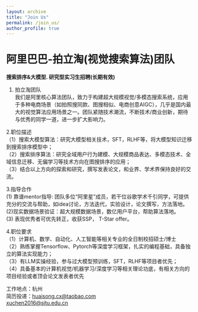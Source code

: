 ```yaml
---
layout: archive
title: "Join Us"
permalink: /join_us/
author_profile: true
---
```



阿里巴巴-拍立淘(视觉搜索算法)团队
======
**搜索排序&大模型.  研究型实习生招聘(长期有效)**  

1. 拍立淘团队    
我们是阿里核心算法团队，致力于构建超大规模视觉/多模态搜索系统，应用于多种电商场景（如拍照搜同款、图搜相似、电商创意AIGC），几乎是国内最大的视觉算法应用场景之一。团队紧随技术潮流，不断技术/商业创新，期待与优秀的同学一道，进一步扩大影响力。      

2.职位描述     
（1）搜索大模型算法：研究大模型相关技术，SFT，RLHF等，将大模型知识迁移到搜索排序模型中；     
（2）搜索排序算法：研究全域用户行为建模、大规模商品表达、多模态技术、全域信息迁移、无偏学习等技术方向在图搜排序的应用；   
（3）结合以上方向的探索和研究，撰写发表论文，和业界、学术界保持良好的交流。    

3.指导合作     
  (1) 靠谱mentor指导: 团队多位“阿里星”成员，若干位谷歌学术千引同学，可提供充分的交流与帮助，如idea讨论，方法迭代，实验设计，论文撰写，方法落地。    
  (2)现实数据场景验证：超大规模数据场景，数亿用户平台，帮助算法落地。     
  (3) 表现优秀者可优先转正，收获SSP， T-Star offer。    

4.职位要求   
（1）计算机、数学、自动化、人工智能等相关专业的全日制校招硕士/博士   
（2）熟练掌握Tensorflow、Pytorch等深度学习框架，扎实的编程基础，具备独立的算法实现能力；    
（3）有LLM实操经验，参与过大模型预训练，SFT，RLHF等项目者优先；   
（4）具备基本的计算机视觉/机器学习/深度学习等相关理论功底，有相关方向的项目经验或者顶会论文发表者优先   

工作地点：杭州   
简历投递：huaisong.cx@taobao.com  
xuchen2016@sjtu.edu.cn       

       
   

      



